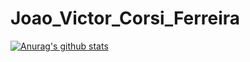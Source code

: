 # Joao_Victor_Corsi_Ferreira
[![Anurag's github stats](https://github-readme-stats.vercel.app/api?username=jvccorsi&theme=gruvbox)](https://github.com/anuraghazra/github-readme-stats)
